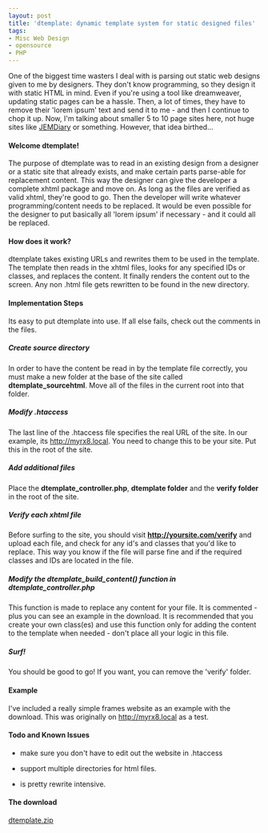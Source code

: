 ```yaml
---
layout: post
title: 'dtemplate: dynamic template system for static designed files'
tags:
- Misc Web Design
- opensource
- PHP
---
```


One of the biggest time wasters I deal with is parsing out static web designs given to me by designers.  They don't know programming, so they design it with static HTML in mind.  Even if you're using a tool like dreamweaver, updating static pages can be a hassle.  Then, a lot of times, they have to remove their 'lorem ipsum' text and send it to me - and then I continue to chop it up.  Now, I'm talking about smaller 5 to 10 page sites here, not huge sites like [JEMDiary](http://jemdiary.com) or something.  However, that idea birthed...

#### Welcome dtemplate!

The purpose of dtemplate was to read in an existing design from a designer or a static site that already exists, and make certain parts parse-able for replacement content.  This way the designer can give the developer a complete xhtml package and move on.  As long as the files are verified as valid xhtml, they're good to go.  Then the developer will write whatever programming/content needs to be replaced.  It would be even possible for the designer to put basically all 'lorem ipsum' if necessary - and it could all be replaced.

#### How does it work?

dtemplate takes existing URLs and rewrites them to be used in the template.  The template then reads in the xhtml files, looks for any specified IDs or classes, and replaces the content.  It finally renders the content out to the screen.  Any non .html file gets rewritten to be found in the new directory.


#### Implementation Steps

Its easy to put dtemplate into use.  If all else fails, check out the comments in the files.

##### Create source directory

In order to have the content be read in by the template file correctly, you must make a new folder at the base of the site called **dtemplate_sourcehtml**.  Move all of the files in the current root into that folder.

##### Modify .htaccess

The last line of the .htaccess file specifies the real URL of the site.  In our example, its http://myrx8.local.  You need to change this to be your site.  Put this in the root of the site.


##### Add additional files

Place the **dtemplate_controller.php**, **dtemplate folder** and the **verify folder** in the root of the site.

##### Verify each xhtml file


Before surfing to the site, you should visit **http://yoursite.com/verify** and upload each file, and check for any id's and classes that you'd like to replace.  This way you know if the file will parse fine and if the required classes and IDs are located in the file.


##### Modify the dtemplate_build_content() function in dtemplate_controller.php

This function is made to replace any content for your file.  It is commented - plus you can see an example in the download.  It is recommended that you create your own class(es) and use this function only for adding the content to the template when needed - don't place all your logic in this file.

##### Surf!

You should be good to go!  If you want, you can remove the 'verify' folder.


#### Example

I've included a really simple frames website as an example with the download.  This was originally on http://myrx8.local as a test.

#### Todo and Known Issues

- make sure you don't have to edit out the website in .htaccess

- support multiple directories for html files.

- is pretty rewrite intensive.


#### The download


[dtemplate.zip](/uploads/2008/dtemplate.zip)
